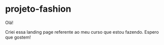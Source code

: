 # projeto-fashion

Olá! 

Criei essa landing page referente ao meu curso que estou fazendo.
Espero que gostem!
